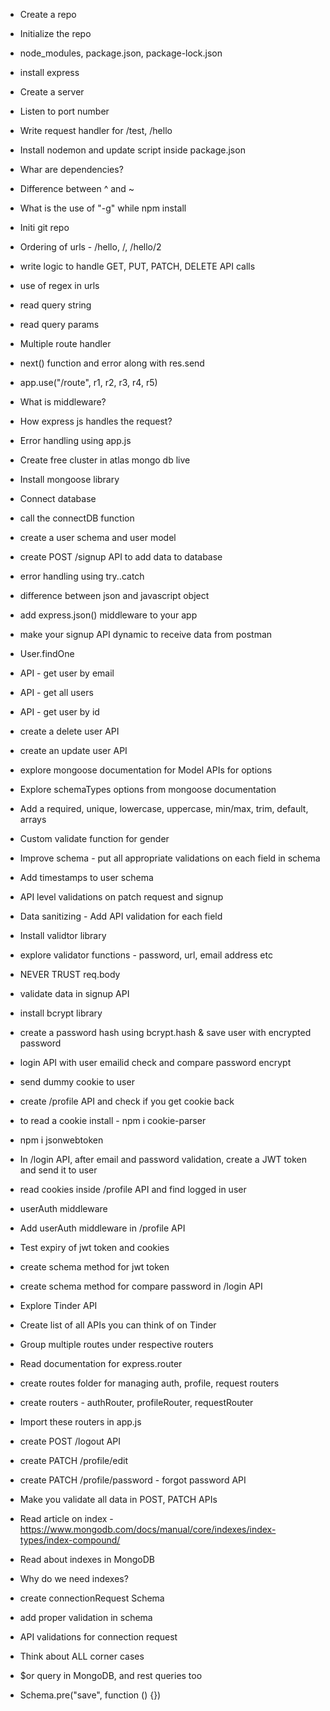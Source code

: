 - Create a repo
- Initialize the repo
- node_modules, package.json, package-lock.json
- install express
- Create a server
- Listen to port number
- Write request handler for /test, /hello
- Install nodemon and update script inside package.json
- Whar are dependencies?
- Difference between ^ and ~
- What is the use of "-g" while npm install

- Initi git repo
- Ordering of urls - /hello, /, /hello/2
- write logic to handle GET, PUT, PATCH, DELETE API calls
- use of regex in urls
- read query string
- read query params

- Multiple route handler
- next() function and error along with res.send
- app.use("/route", r1, r2, r3, r4, r5)
- What is middleware?
- How express js handles the request?
- Error handling using app.js

- Create free cluster in atlas mongo db live
- Install mongoose library
- Connect database
- call the connectDB function
- create a user schema and user model
- create POST /signup API to add data to database
- error handling using try..catch

- difference between json and javascript object
- add express.json() middleware to your app
- make your signup API dynamic to receive data from postman
- User.findOne
- API - get user by email
- API - get all users
- API - get user by id
- create a delete user API
- create an update user API
- explore mongoose documentation for Model APIs for options

- Explore schemaTypes options from mongoose documentation
- Add a required, unique, lowercase, uppercase, min/max, trim, default, arrays
- Custom validate function for gender
- Improve schema - put all appropriate validations on each field in schema
- Add timestamps to user schema
- API level validations on patch request and signup
- Data sanitizing - Add API validation for each field
- Install validtor library
- explore validator functions - password, url, email address etc
- NEVER TRUST req.body

- validate data in signup API
- install bcrypt library
- create a password hash using bcrypt.hash & save user with encrypted password
- login API with user emailid check and compare password encrypt

- send dummy cookie to user
- create /profile API and check if you get cookie back
- to read a cookie install - npm i cookie-parser
- npm i jsonwebtoken
- In /login API, after email and password validation, create a JWT token and send it to user
- read cookies inside /profile API and find logged in user
- userAuth middleware
- Add userAuth middleware in /profile API
- Test expiry of jwt token and cookies
- create schema method for jwt token
- create schema method for compare password in /login API

- Explore Tinder API
- Create list of all APIs you can think of on Tinder
- Group multiple routes under respective routers
- Read documentation for express.router
- create routes folder for managing auth, profile, request routers
- create routers - authRouter, profileRouter, requestRouter
- Import these routers in  app.js
- create POST /logout API
- create PATCH /profile/edit
- create PATCH  /profile/password - forgot password API
- Make you validate all data in POST, PATCH APIs

- Read article on index - https://www.mongodb.com/docs/manual/core/indexes/index-types/index-compound/
- Read about indexes in MongoDB
- Why do we need indexes?
- create connectionRequest Schema
- add proper validation in schema
- API validations for connection request
- Think about ALL corner cases
- $or query in MongoDB, and rest queries too
- Schema.pre("save", function () {})
